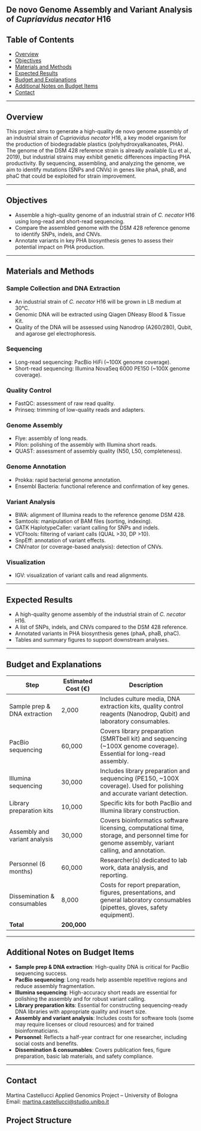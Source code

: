 ## De novo Genome Assembly and Variant Analysis of *Cupriavidus necator* H16


## Table of Contents

- [Overview](#overview)
- [Objectives](#objectives)
- [Materials and Methods](#materials-and-methods)
- [Expected Results](#expected-results)
- [Budget and Explanations](#budget-and-explanations)
- [Additional Notes on Budget Items](#additional-notes-on-budget-items)
- [Contact](#contact)

---

## Overview
This project aims to generate a high-quality de novo genome assembly of an industrial strain of *Cupriavidus necator* H16, a key model organism for the production of biodegradable plastics (polyhydroxyalkanoates, PHA). The genome of the DSM 428 reference strain is already available (Lu et al., 2019), but industrial strains may exhibit genetic differences impacting PHA productivity. By sequencing, assembling, and analyzing the genome, we aim to identify mutations (SNPs and CNVs) in genes like phaA, phaB, and phaC that could be exploited for strain improvement.

---

## Objectives
- Assemble a high-quality genome of an industrial strain of *C. necator* H16 using long-read and short-read sequencing.
- Compare the assembled genome with the DSM 428 reference genome to identify SNPs, indels, and CNVs.
- Annotate variants in key PHA biosynthesis genes to assess their potential impact on PHA production.

---

## Materials and Methods

### Sample Collection and DNA Extraction
- An industrial strain of *C. necator* H16 will be grown in LB medium at 30°C.
- Genomic DNA will be extracted using Qiagen DNeasy Blood & Tissue Kit.
- Quality of the DNA will be assessed using Nanodrop (A260/280), Qubit, and agarose gel electrophoresis.

### Sequencing
- Long-read sequencing: PacBio HiFi (~100X genome coverage).
- Short-read sequencing: Illumina NovaSeq 6000 PE150 (~100X genome coverage).

### Quality Control
- FastQC: assessment of raw read quality.
- Prinseq: trimming of low-quality reads and adapters.

### Genome Assembly
- Flye: assembly of long reads.
- Pilon: polishing of the assembly with Illumina short reads.
- QUAST: assessment of assembly quality (N50, L50, completeness).

### Genome Annotation
- Prokka: rapid bacterial genome annotation.
- Ensembl Bacteria: functional reference and confirmation of key genes.

### Variant Analysis
- BWA: alignment of Illumina reads to the reference genome DSM 428.
- Samtools: manipulation of BAM files (sorting, indexing).
- GATK HaplotypeCaller: variant calling for SNPs and indels.
- VCFtools: filtering of variant calls (QUAL >30, DP >10).
- SnpEff: annotation of variant effects.
- CNVnator (or coverage-based analysis): detection of CNVs.

### Visualization
- IGV: visualization of variant calls and read alignments.

---

## Expected Results
- A high-quality genome assembly of the industrial strain of *C. necator* H16.
- A list of SNPs, indels, and CNVs compared to the DSM 428 reference.
- Annotated variants in PHA biosynthesis genes (phaA, phaB, phaC).
- Tables and summary figures to support downstream analyses.

---

## Budget and Explanations

| Step                               | Estimated Cost (€) | Description |
|------------------------------------|--------------------|-------------|
| Sample prep & DNA extraction       | 2,000              | Includes culture media, DNA extraction kits, quality control reagents (Nanodrop, Qubit) and laboratory consumables. |
| PacBio sequencing                  | 60,000             | Covers library preparation (SMRTbell kit) and sequencing (~100X genome coverage). Essential for long-read assembly. |
| Illumina sequencing                | 30,000             | Includes library preparation and sequencing (PE150, ~100X coverage). Used for polishing and accurate variant detection. |
| Library preparation kits           | 10,000             | Specific kits for both PacBio and Illumina library construction. |
| Assembly and variant analysis      | 30,000             | Covers bioinformatics software licensing, computational time, storage, and personnel time for genome assembly, variant calling, and annotation. |
| Personnel (6 months)               | 60,000             | Researcher(s) dedicated to lab work, data analysis, and reporting. |
| Dissemination & consumables        | 8,000              | Costs for report preparation, figures, presentations, and general laboratory consumables (pipettes, gloves, safety equipment). |
| **Total**                          | **200,000**        |  |

---

## Additional Notes on Budget Items
- **Sample prep & DNA extraction**: High-quality DNA is critical for PacBio sequencing success.
- **PacBio sequencing**: Long reads help assemble repetitive regions and reduce assembly fragmentation.
- **Illumina sequencing**: High-accuracy short reads are essential for polishing the assembly and for robust variant calling.
- **Library preparation kits**: Essential for constructing sequencing-ready DNA libraries with appropriate quality and insert size.
- **Assembly and variant analysis**: Includes costs for software tools (some may require licenses or cloud resources) and for trained bioinformaticians.
- **Personnel**: Reflects a half-year contract for one researcher, including social costs and benefits.
- **Dissemination & consumables**: Covers publication fees, figure preparation, basic lab materials, and safety compliance.

---

## Contact
Martina Castellucci 
Applied Genomics Project – University of Bologna  
Email: martina.castellucci@studio.unibo.it

## Project Structure

